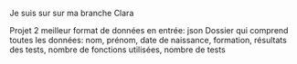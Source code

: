 Je suis sur sur ma branche Clara

Projet 2
meilleur format de données en entrée: json
Dossier qui comprend toutes les données: nom, prénom, date de naissance, formation, résultats des tests,
                                         nombre de fonctions utilisées, nombre de tests
